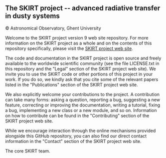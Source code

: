 The SKIRT project -- advanced radiative transfer in dusty systems
--------------------------------------------
© Astronomical Observatory, Ghent University

Welcome to the SKIRT project version 9 web site repository. For more
information on the SKIRT project as a whole and on the contents of this
repository specifically, please visit the
[SKIRT project web site](https://www.skirt.ugent.be).

The code and documentation in the SKIRT project is open source and freely
available to the worldwide scientific community (see the file LICENSE.txt in
this repository and the "Legal" section of the SKIRT project web site). We
invite you to use the SKIRT code or other portions of this project in your
work. If you do so, we kindly ask that you cite some of the relevant papers
listed in the "Publications" section of the SKIRT project web site.

We also explicitly welcome your contributions to the project. A contribution
can take many forms: asking a question, reporting a bug, suggesting a new
feature, correcting or improving the documentation, writing a tutorial, fixing
a bug, implementing a new class or a new module, and so on. Information on how
to contribute can be found in the "Contributing" section of the SKIRT project
web site.

While we encourage interaction through the online mechanisms provided alongside
this GitHub repository, you can also find our direct contact information in the
"Contact" section of the SKIRT project web site.

The core SKIRT team.
